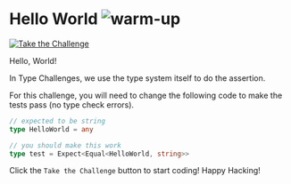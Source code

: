 <!--info-header-start--><h1>Hello World <img src="https://img.shields.io/badge/-warm--up-teal" alt="warm-up"/> </h1><p><a href="https://tsch.js.org/13/play" target="_blank"><img src="https://img.shields.io/badge/-Take%20the%20Challenge-3178c6?logo=typescript&logoColor=white" alt="Take the Challenge"/></a> </p><!--info-header-end-->

Hello, World!

In Type Challenges, we use the type system itself to do the assertion.

For this challenge, you will need to change the following code to make the tests pass (no type check errors).

```ts
// expected to be string
type HelloWorld = any
```

```ts
// you should make this work
type test = Expect<Equal<HelloWorld, string>>
```

Click the `Take the Challenge` button to start coding! Happy Hacking!
